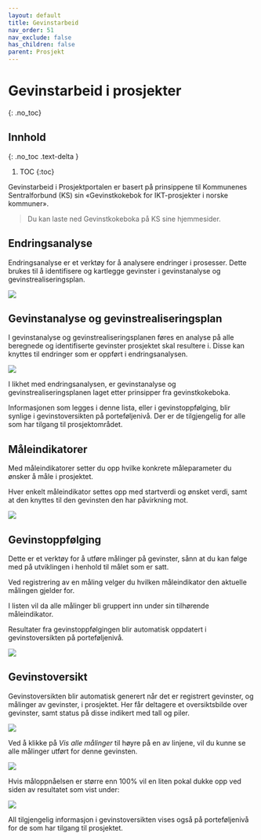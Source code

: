 ```yaml
---
layout: default
title: Gevinstarbeid
nav_order: 51
nav_exclude: false
has_children: false
parent: Prosjekt
---
```


# Gevinstarbeid i prosjekter
{: .no_toc}

## Innhold
{: .no_toc .text-delta }

1. TOC
{:toc}

Gevinstarbeid i Prosjektportalen er basert på prinsippene til Kommunenes Sentralforbund (KS) sin «Gevinstkokebok for IKT-prosjekter i norske kommuner».

> Du kan laste ned Gevinstkokeboka på KS sine hjemmesider.

## Endringsanalyse

Endringsanalyse er et verktøy for å analysere endringer i prosesser. Dette brukes til å identifisere og kartlegge gevinster i gevinstanalyse og gevinstrealiseringsplan.

![](./media/image81.png)

## Gevinstanalyse og gevinstrealiseringsplan

I gevinstanalyse og gevinstrealiseringsplanen føres en analyse på alle beregnede og identifiserte gevinster prosjektet skal resultere i. Disse kan knyttes til endringer som er oppført i endringsanalysen.

![](./media/image82.png)

I likhet med endringsanalysen, er gevinstanalyse og
gevinstrealiseringsplanen laget etter prinsipper fra gevinstkokeboka.

Informasjonen som legges i denne lista, eller i gevinstoppfølging, blir synlige i gevinstoversikten på porteføljenivå. Der er de tilgjengelig for alle som har tilgang til prosjektområdet.

## Måleindikatorer

Med måleindikatorer setter du opp hvilke konkrete måleparameter du ønsker å måle i prosjektet.

Hver enkelt måleindikator settes opp med startverdi og ønsket verdi, samt at den knyttes til den gevinsten den har påvirkning mot.

![](./media/image83.png)

## Gevinstoppfølging

Dette er et verktøy for å utføre målinger på gevinster, sånn at du kan følge med på utviklingen i henhold til målet som er satt.

Ved registrering av en måling velger du hvilken måleindikator den
aktuelle målingen gjelder for.

I listen vil da alle målinger bli gruppert inn under sin tilhørende måleindikator.

Resultater fra gevinstoppfølgingen blir automatisk oppdatert i
gevinstoversikten på porteføljenivå.

![](./media/image84.png)

## Gevinstoversikt

Gevinstoversikten blir automatisk generert når det er registrert
gevinster, og målinger av gevinster, i prosjektet. Her får deltagere et oversiktsbilde over gevinster, samt status på disse indikert med tall og piler.

![](./media/image85.png)

Ved å klikke på *Vis alle målinger* til høyre på en av linjene, vil du kunne se alle målinger utført for denne gevinsten.

![](./media/image86.png)

Hvis måloppnåelsen er større enn 100% vil en liten pokal dukke opp ved siden av resultatet som vist under:

![](./media/image87.png)

All tilgjengelig informasjon i gevinstoversikten vises også på
porteføljenivå for de som har tilgang til prosjektet.